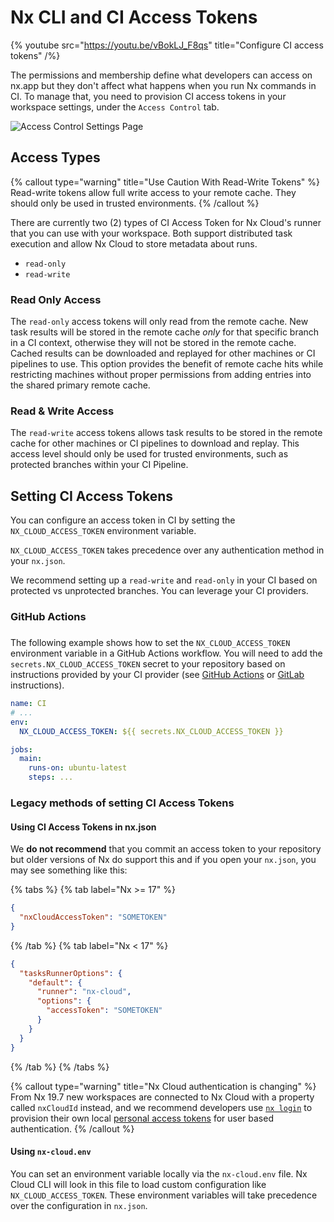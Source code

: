 # Nx CLI and CI Access Tokens

{% youtube src="https://youtu.be/vBokLJ_F8qs" title="Configure CI access tokens" /%}

The permissions and membership define what developers can access on nx.app but they don't affect what happens when you run Nx commands in CI. To manage that, you need to provision CI access tokens in your workspace settings, under the `Access Control` tab.

![Access Control Settings Page](/nx-cloud/recipes/access-control-settings.avif)

## Access Types

{% callout type="warning" title="Use Caution With Read-Write Tokens" %}
Read-write tokens allow full write access to your remote cache. They should only be used in trusted environments.
{% /callout %}

There are currently two (2) types of CI Access Token for Nx Cloud's runner that you can use with your workspace. Both support distributed task execution and allow Nx Cloud to store metadata about runs.

- `read-only`
- `read-write`

### Read Only Access

The `read-only` access tokens will only read from the remote cache. New task results will be stored in the remote cache _only_ for that specific branch in a CI context, otherwise they will not be stored in the remote cache.  
Cached results can be downloaded and replayed for other machines or CI pipelines to use. This option provides the benefit of remote cache hits while restricting machines without proper permissions from adding entries into the shared primary remote cache.

### Read & Write Access

The `read-write` access tokens allows task results to be stored in the remote cache for other machines or CI pipelines to download and replay. This access level should only be used for trusted environments, such as protected branches within your CI Pipeline.

## Setting CI Access Tokens

You can configure an access token in CI by setting the `NX_CLOUD_ACCESS_TOKEN` environment variable.

`NX_CLOUD_ACCESS_TOKEN` takes precedence over any authentication method in your `nx.json`.

We recommend setting up a `read-write` and `read-only` in your CI based on protected vs unprotected branches. You can leverage your CI providers.

### GitHub Actions
### 

The following example shows how to set the `NX_CLOUD_ACCESS_TOKEN` environment variable in a GitHub Actions workflow. You will need to add the `secrets.NX_CLOUD_ACCESS_TOKEN` secret to your repository based on instructions provided by your CI provider (see [GitHub Actions](https://docs.github.com/en/actions/security-for-github-actions/security-guides/using-secrets-in-github-actions) or [GitLab](https://docs.gitlab.com/ee/ci/variables/#define-a-cicd-variable-in-the-ui) instructions).

```yml {% fileName=".github/workflows/ci.yml" highlightLines=["29-32"] %}
name: CI
# ...
env:
  NX_CLOUD_ACCESS_TOKEN: ${{ secrets.NX_CLOUD_ACCESS_TOKEN }}

jobs:
  main:
    runs-on: ubuntu-latest
    steps: ...
```

### Legacy methods of setting CI Access Tokens

#### Using CI Access Tokens in nx.json

We **do not recommend** that you commit an access token to your repository but older versions of Nx do support this and if you open your `nx.json`, you may see something like this:

{% tabs %}
{% tab label="Nx >= 17" %}

```json
{
  "nxCloudAccessToken": "SOMETOKEN"
}
```

{% /tab %}
{% tab label="Nx < 17" %}

```json
{
  "tasksRunnerOptions": {
    "default": {
      "runner": "nx-cloud",
      "options": {
        "accessToken": "SOMETOKEN"
      }
    }
  }
}
```

{% /tab %}
{% /tabs %}

{% callout type="warning" title="Nx Cloud authentication is changing" %}
From Nx 19.7 new workspaces are connected to Nx Cloud with a property called `nxCloudId` instead, and we recommend developers use [`nx login`](/ci/reference/nx-cloud-cli#npx-nxcloud-login) to provision their own local [personal access tokens](/ci/recipes/security/personal-access-tokens) for user based authentication.
{% /callout %}

#### Using `nx-cloud.env`

You can set an environment variable locally via the `nx-cloud.env` file. Nx Cloud CLI will look in this file to load custom configuration like `NX_CLOUD_ACCESS_TOKEN`. These environment variables will take precedence over the configuration in `nx.json`.
